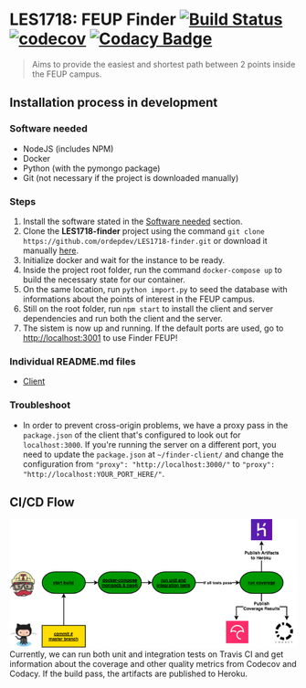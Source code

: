 # LES1718: FEUP Finder [![Build Status](https://travis-ci.com/ordepdev/LES1718-finder.svg?token=yJmC8DYmQ3gxwiHEB2wf&branch=master)](https://travis-ci.com/ordepdev/LES1718-finder) [![codecov](https://codecov.io/gh/ordepdev/LES1718-finder/branch/master/graph/badge.svg?token=4BOQHHa4Hk)](https://codecov.io/gh/ordepdev/LES1718-finder) [![Codacy Badge](https://api.codacy.com/project/badge/Grade/ee331492695f4740aab99b2f6c64f309)](https://www.codacy.com?utm_source=github.com&amp;utm_medium=referral&amp;utm_content=ordepdev/LES1718-finder&amp;utm_campaign=Badge_Grade)

> Aims to provide the easiest and shortest path between 2 points inside the FEUP campus.

## Installation process in development

### Software needed
* NodeJS (includes NPM)
* Docker
* Python (with the pymongo package)
* Git (not necessary if the project is downloaded manually)

### Steps 
1. Install the software stated in the [Software needed](https://github.com/ordepdev/LES1718-finder/blob/master/README.md#software-needed) section.
2. Clone the **LES1718-finder** project using the command `git clone https://github.com/ordepdev/LES1718-finder.git` or download it manually [here](https://github.com/ordepdev/LES1718-finder/archive/master.zip).
3. Initialize docker and wait for the instance to be ready.
4. Inside the project root folder, run the command `docker-compose up` to build the necessary state for our container.
5. On the same location, run `python import.py` to seed the database with informations about the points of interest in the FEUP campus.
6. Still on the root folder, run `npm start` to install the client and server dependencies and run both the client and the server.
7. The sistem is now up and running. If the default ports are used, go to [http://localhost:3001](http://localhost:3001) to use Finder FEUP!

### Individual README.md files
* [Client](https://github.com/ordepdev/LES1718-finder/blob/master/finder-client/README.md)

### Troubleshoot
* In order to prevent cross-origin problems, we have a proxy pass in the `package.json` of the client that's configured to look out for `localhost:3000`. If you're running the server on a different port, you need to update the `package.json` at `~/finder-client/` and change the configuration from `"proxy": "http://localhost:3000/"` to `"proxy": "http://localhost:YOUR_PORT_HERE/"`.

## CI/CD Flow
![ci-cd-flow](https://github.com/ordepdev/LES1718-finder/blob/master/ci-cd-process.png)
Currently, we can run both unit and integration tests on Travis CI and get information about the coverage and other quality metrics from Codecov and Codacy. If the build pass, the artifacts are published to Heroku.
